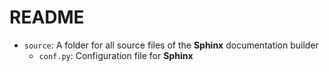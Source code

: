 # README

* `source`: A folder for all source files of the **Sphinx** documentation builder
  * `conf.py`: Configuration file for **Sphinx**
